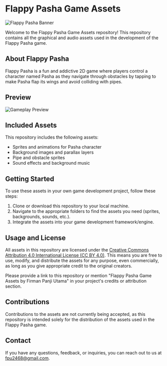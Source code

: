 # Flappy Pasha Game Assets

![Flappy Pasha Banner](https://drive.google.com/file/d/1qFE3Z94jXxYoldukG0bPYk9IEcmYOZ-v/view?usp=drive_link)

Welcome to the Flappy Pasha Game Assets repository! This repository contains all the graphical and audio assets used in the development of the Flappy Pasha game.

## About Flappy Pasha

Flappy Pasha is a fun and addictive 2D game where players control a character named Pasha as they navigate through obstacles by tapping to make Pasha flap its wings and avoid colliding with pipes.

## Preview

![Gameplay Preview](https://www.google.com/url?sa=i&url=https%3A%2F%2Ftenor.com%2Fview%2Frick-astley-never-gonna-give-you-up-rickroll-dance-moves-dancing-guy-gif-20856902&psig=AOvVaw3rJKiX06kIxdH39lEr4h-S&ust=1692426775207000&source=images&cd=vfe&opi=89978449&ved=0CBAQjRxqFwoTCOC46JfL5YADFQAAAAAdAAAAABAI)

## Included Assets

This repository includes the following assets:

- Sprites and animations for Pasha character
- Background images and parallax layers
- Pipe and obstacle sprites
- Sound effects and background music

## Getting Started

To use these assets in your own game development project, follow these steps:

1. Clone or download this repository to your local machine.
2. Navigate to the appropriate folders to find the assets you need (sprites, backgrounds, sounds, etc.).
3. Integrate the assets into your game development framework/engine.

## Usage and License

All assets in this repository are licensed under the [Creative Commons Attribution 4.0 International License (CC BY 4.0)](https://creativecommons.org/licenses/by/4.0/). This means you are free to use, modify, and distribute the assets for any purpose, even commercially, as long as you give appropriate credit to the original creators.

Please provide a link to this repository or mention "Flappy Pasha Game Assets by Firman Panji Utama" in your project's credits or attribution section.

## Contributions

Contributions to the assets are not currently being accepted, as this repository is intended solely for the distribution of the assets used in the Flappy Pasha game.

## Contact

If you have any questions, feedback, or inquiries, you can reach out to us at fpu2468@gmail.com.
